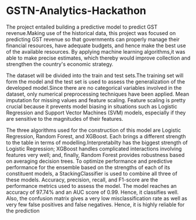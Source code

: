 # GSTN-Analytics-Hackathon
The project entailed building a predictive model to predict GST revenue.Making use of the historical data, this project was focused on predicting GST revenue so that governments can properly manage their financial resources, have adequate budgets, and hence make the best use of the available resources. By applying machine learning algorithms,it was able to make precise estimates, which thereby would improve collection and strengthen the country's economic strategy.

The dataset will be divided into the train and test sets.The training set will form the model and the test set is used to assess the generalization of the developed model.Since there are no categorical variables involved in the dataset, only numerical preprocessing techniques have been applied. Mean imputation for missing values and feature scaling. Feature scaling is pretty crucial because it prevents model biasing in situations such as Logistic Regression and Support Vector Machines (SVM) models, especially if they are sensitive to the magnitudes of their features.

The three algorithms used for the construction of this model are Logistic Regression, Random Forest, and XGBoost. Each brings a different strength to the table in terms of modelling.Interpretabilty has the biggest strength of Logistic Regression; XGBoost handles complicated interactions involving features very well; and, finally, Random Forest provides robustness based on averaging decision trees. To optimize performance and predictive performance for the ensemble based on the strengths of each of its constituent models, a StackingClassifier is used to combine all three of these models.
Accuracy, precision, recall, and F1-score are the performance metrics used to assess the model. The model reaches an accuracy of 97.74% and an AUC score of 0.99. Hence, it classifies well. Also, the confusion matrix gives a very low misclassification rate as well as very few false positives and false negatives. Hence, it is highly reliable for the prediction
